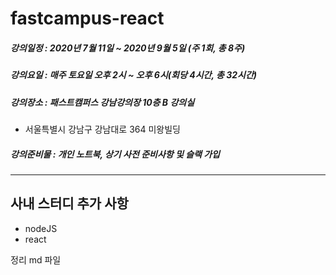 # fastcampus-react

##### 강의일정 : 2020년 7월 11일 ~ 2020년 9월 5일 (주 1회, 총 8주)

##### 강의요일 : 매주 토요일 오후 2시 ~ 오후 6시(회당 4시간, 총 32시간)

##### 강의장소 : 패스트캠퍼스 강남강의장 10층 B 강의실

- 서울특별시 강남구 강남대로 364 미왕빌딩

##### 강의준비물 : 개인 노트북, 상기 사전 준비사항 및 슬랙 가입

---

## 사내 스터디 추가 사항

- nodeJS
- react

정리 md 파일
